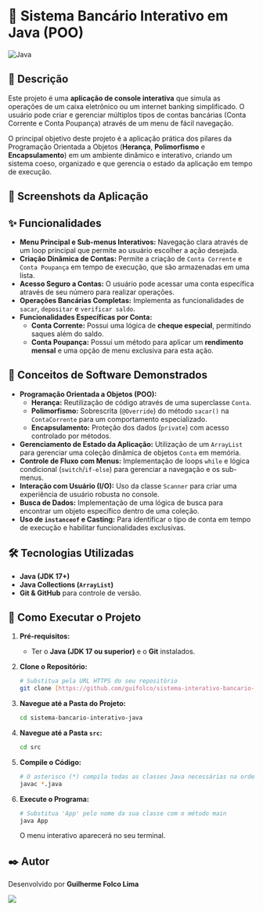 # 🏦 Sistema Bancário Interativo em Java (POO)

![Java](https://img.shields.io/badge/Java-17%2B-orange?style=for-the-badge&logo=java)

## 📄 Descrição

Este projeto é uma **aplicação de console interativa** que simula as operações de um caixa eletrônico ou um internet banking simplificado. O usuário pode criar e gerenciar múltiplos tipos de contas bancárias (Conta Corrente e Conta Poupança) através de um menu de fácil navegação.

O principal objetivo deste projeto é a aplicação prática dos pilares da Programação Orientada a Objetos (**Herança**, **Polimorfismo** e **Encapsulamento**) em um ambiente dinâmico e interativo, criando um sistema coeso, organizado e que gerencia o estado da aplicação em tempo de execução.

## 📸 Screenshots da Aplicação



## ✨ Funcionalidades

* **Menu Principal e Sub-menus Interativos:** Navegação clara através de um loop principal que permite ao usuário escolher a ação desejada.
* **Criação Dinâmica de Contas:** Permite a criação de `Conta Corrente` e `Conta Poupança` em tempo de execução, que são armazenadas em uma lista.
* **Acesso Seguro a Contas:** O usuário pode acessar uma conta específica através de seu número para realizar operações.
* **Operações Bancárias Completas:** Implementa as funcionalidades de `sacar`, `depositar` e `verificar saldo`.
* **Funcionalidades Específicas por Conta:**
    * **Conta Corrente:** Possui uma lógica de **cheque especial**, permitindo saques além do saldo.
    * **Conta Poupança:** Possui um método para aplicar um **rendimento mensal** e uma opção de menu exclusiva para esta ação.

## 🧠 Conceitos de Software Demonstrados

* **Programação Orientada a Objetos (POO):**
    * **Herança:** Reutilização de código através de uma superclasse `Conta`.
    * **Polimorfismo:** Sobrescrita (`@Override`) do método `sacar()` na `ContaCorrente` para um comportamento especializado.
    * **Encapsulamento:** Proteção dos dados (`private`) com acesso controlado por métodos.
* **Gerenciamento de Estado da Aplicação:** Utilização de um `ArrayList` para gerenciar uma coleção dinâmica de objetos `Conta` em memória.
* **Controle de Fluxo com Menus:** Implementação de loops `while` e lógica condicional (`switch`/`if-else`) para gerenciar a navegação e os sub-menus.
* **Interação com Usuário (I/O):** Uso da classe `Scanner` para criar uma experiência de usuário robusta no console.
* **Busca de Dados:** Implementação de uma lógica de busca para encontrar um objeto específico dentro de uma coleção.
* **Uso de `instanceof` e Casting:** Para identificar o tipo de conta em tempo de execução e habilitar funcionalidades exclusivas.

## 🛠️ Tecnologias Utilizadas

* **Java (JDK 17+)**
* **Java Collections (`ArrayList`)**
* **Git & GitHub** para controle de versão.

## 🚀 Como Executar o Projeto

1.  **Pré-requisitos:**
    * Ter o **Java (JDK 17 ou superior)** e o **Git** instalados.

2.  **Clone o Repositório:**
    ```bash
    # Substitua pela URL HTTPS do seu repositório
    git clone [https://github.com/guifolco/sistema-interativo-bancario-java](https://github.com/guifolco/sistema-interativo-bancario-java)
    ```

3.  **Navegue até a Pasta do Projeto:**
    ```bash
    cd sistema-bancario-interativo-java
    ```

4.  **Navegue até a Pasta `src`:**
    ```bash
    cd src
    ```

5.  **Compile o Código:**
    ```bash
    # O asterisco (*) compila todas as classes Java necessárias na ordem correta
    javac *.java
    ```

6.  **Execute o Programa:**
    ```bash
    # Substitua 'App' pelo nome da sua classe com o método main
    java App
    ```
    O menu interativo aparecerá no seu terminal.

## ✒️ Autor

Desenvolvido por **Guilherme Folco Lima**

[<img src="https://img.shields.io/badge/linkedin-%230077B5.svg?&style=for-the-badge&logo=linkedin&logoColor=white" />](https://www.linkedin.com/in/guilherme-folco-lima-a5a451243/)
